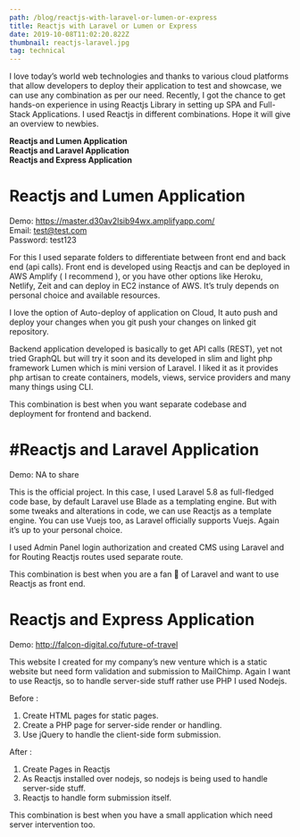 ```yaml
---
path: /blog/reactjs-with-laravel-or-lumen-or-express
title: Reactjs with Laravel or Lumen or Express
date: 2019-10-08T11:02:20.822Z
thumbnail: reactjs-laravel.jpg
tag: technical
---
```

<p>I love today’s world web technologies and thanks to various cloud platforms that allow developers to deploy their application to test and showcase, we can use any combination as per our need. Recently, I got the chance to get hands-on experience in using Reactjs Library in setting up SPA and Full-Stack Applications. I used Reactjs in different combinations. Hope it will give an overview to newbies.</p>

**Reactjs and Lumen Application**<br>
**Reactjs and Laravel Application**<br>
**Reactjs and Express Application**<br>

<h1>Reactjs and Lumen Application</h1>

Demo: https://master.d30av2lsib94wx.amplifyapp.com/<br>
Email: test@test.com<br>
Password: test123<br>

<p>For this I used separate folders to differentiate between front end and back end (api calls). Front end is developed using Reactjs and can be deployed in AWS Amplify ( I recommend ), or you have other options like Heroku, Netlify, Zeit and can deploy in EC2 instance of AWS. It’s truly depends on personal choice and available resources.</p>

<p>I love the option of Auto-deploy of application on Cloud, It auto push and deploy your changes when you git push your changes on linked git repository.</p>

<p>Backend application developed is basically to get API calls (REST), yet not tried GraphQL but will try it soon and its developed in slim and light php framework Lumen which is mini version of Laravel. I liked it as it provides php artisan to create containers, models, views, service providers and many many things using CLI.</p>

>
This combination is best when you want separate codebase and deployment for frontend and backend.

<h1>#Reactjs and Laravel Application</h1>

Demo: NA to share

<p>This is the official project. In this case, I used Laravel 5.8 as full-fledged code base, by default Laravel use Blade as a templating engine. But with some tweaks and alterations in code, we can use Reactjs as a template engine. You can use Vuejs too, as Laravel officially supports Vuejs. Again it’s up to your personal choice.</p>

<p>I used Admin Panel login authorization and created CMS using Laravel and for Routing Reactjs routes used separate route.</p>

>
This combination is best when you are a fan 🤩 of Laravel and want to use Reactjs as front end.

<h1>Reactjs and Express Application</h1>

Demo: http://falcon-digital.co/future-of-travel

<p>This website I created for my company’s new venture which is a static website but need form validation and submission to MailChimp. Again I want to use Reactjs, so to handle server-side stuff rather use PHP I used Nodejs.</p>

Before :
1. Create HTML pages for static pages.
2. Create a PHP page for server-side render or handling.
3. Use jQuery to handle the client-side form submission.

After :
1. Create Pages in Reactjs
2. As Reactjs installed over nodejs, so nodejs is being used to handle server-side stuff.
3. Reactjs to handle form submission itself.

This combination is best when you have a small application which need server intervention too.